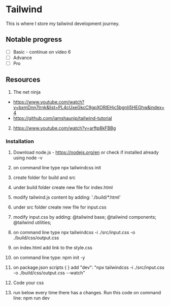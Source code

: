 # Tailwind

This is where I store my tailwind development journey.

## Notable progress

- [ ] Basic - continue on video 6
- [ ] Advance
- [ ] Pro

## Resources

1. The net ninja

- https://www.youtube.com/watch?v=bxmDnn7lrnk&list=PL4cUxeGkcC9gpXORlEHjc5bgnIi5HEGhw&index=4
- https://github.com/iamshaunjp/tailwind-tutorial

2. https://www.youtube.com/watch?v=arftp8kFBBg

### Installation

1. Download node.js - https://nodejs.org/en or check if installed already using node -v
2. on command line type npx tailwindcss init
3. create folder for
   build and src
4. under build folder create new file for
   index.html
5. modify tailwind.js content by adding:
   './build/\*.html'
6. under src folder create new file for
   input.css
7. modify input.css by adding:
   @tailwind base;
   @tailwind components;
   @tailwind utilities;
8. on command line type npx tailwindcss -i ./src/input.css -o ./build/css/output.css
9. on index.html add link to the style.css
10. on command line type:
    npm init -y
11. on package.json scripts { } add
    "dev": "npx tailwindcss -i ./src/input.css -o ./build/css/output.css --watch"
12. Code your css

13. run below every time there has a changes. Run this code on command line:
    npm run dev
